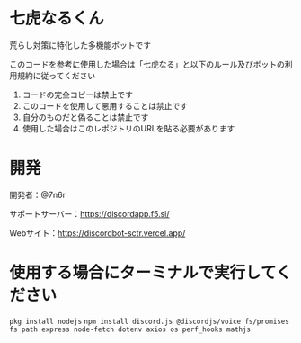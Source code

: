 # 七虎なるくん
荒らし対策に特化した多機能ボットです

このコードを参考に使用した場合は「七虎なる」と以下のルール及びボットの利用規約に従ってください
1. コードの完全コピーは禁止です
2. このコードを使用して悪用することは禁止です
3. 自分のものだと偽ることは禁止です
4. 使用した場合はこのレポジトリのURLを貼る必要があります

# 開発
開発者：@7n6r

サポートサーバー：https://discordapp.f5.si/

Webサイト：https://discordbot-sctr.vercel.app/

# 使用する場合にターミナルで実行してください
```pkg install nodejs```
```npm install discord.js @discordjs/voice fs/promises fs path express node-fetch dotenv axios os perf_hooks mathjs```
